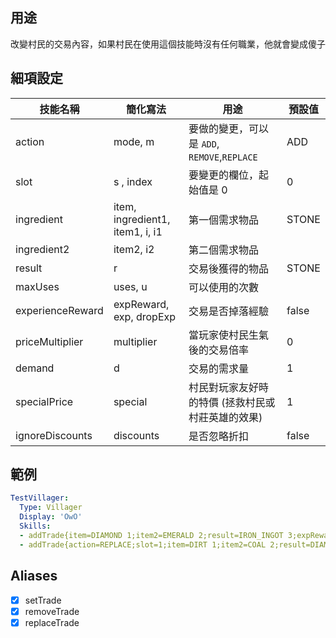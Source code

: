 ## 用途
改變村民的交易內容，如果村民在使用這個技能時沒有任何職業，他就會變成傻子


## 細項設定
| 技能名稱 | 簡化寫法| 用途 | 預設值 |
|-----------|-----------|----------------------------------------------------------------------|---------|
| action| mode, m   | 要做的變更，可以是 `ADD`, `REMOVE`,`REPLACE`  | ADD |
| slot  | s , index | 要變更的欄位，起始值是 0| 0   |
| ingredient| item, ingredient1, item1, i, i1 | 第一個需求物品   | STONE   |
|ingredient2| item2, i2 | 第二個需求物品   | |
| result| r | 交易後獲得的物品| STONE   |
| maxUses   | uses, u   | 可以使用的次數   |<Max Int>|
| experienceReward | expReward, exp, dropExp | 交易是否掉落經驗 | false   |
| priceMultiplier|multiplier|當玩家使村民生氣後的交易倍率 |0 |
| demand| d | 交易的需求量 | 1   |
| specialPrice | special| 村民對玩家友好時的特價 (拯救村民或村莊英雄的效果) | 1   |
| ignoreDiscounts | discounts | 是否忽略折扣| false   |


## 範例
```yaml
TestVillager:
  Type: Villager
  Display: 'OwO'
  Skills:
  - addTrade{item=DIAMOND 1;item2=EMERALD 2;result=IRON_INGOT 3;expReward=True;villExp=999;multiplier=0} @self ~onDamaged
  - addTrade{action=REPLACE;slot=1;item=DIRT 1;item2=COAL 2;result=DIAMOND_BLOCK 3;expReward=True;villExp=999;multiplier=0} @self ~onSignal:rev
```


## Aliases
- [x] setTrade
- [x] removeTrade
- [x] replaceTrade